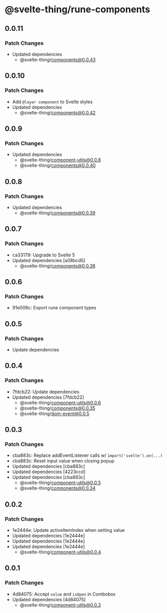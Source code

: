 # @svelte-thing/rune-components

## 0.0.11

### Patch Changes

-   Updated dependencies
    -   @svelte-thing/components@0.0.43

## 0.0.10

### Patch Changes

-   Add `@layer component` to Svelte styles
-   Updated dependencies
    -   @svelte-thing/components@0.0.42

## 0.0.9

### Patch Changes

-   Updated dependencies
    -   @svelte-thing/component-utils@0.0.8
    -   @svelte-thing/components@0.0.40

## 0.0.8

### Patch Changes

-   Updated dependencies
    -   @svelte-thing/components@0.0.39

## 0.0.7

### Patch Changes

-   ca33179: Upgrade to Svelte 5
-   Updated dependencies [a08bcd5]
    -   @svelte-thing/components@0.0.38

## 0.0.6

### Patch Changes

-   91e006c: Export rune component types

## 0.0.5

### Patch Changes

-   Update dependencies

## 0.0.4

### Patch Changes

-   7fdcb22: Update dependencies
-   Updated dependencies [7fdcb22]
    -   @svelte-thing/component-utils@0.0.6
    -   @svelte-thing/components@0.0.35
    -   @svelte-thing/dom-event@0.0.5

## 0.0.3

### Patch Changes

-   cba883c: Replace addEventListener calls w/ `import('svelte').on(...)`
-   cba883c: Reset input value when closing popup
-   Updated dependencies [cba883c]
-   Updated dependencies [4223ccd]
-   Updated dependencies [cba883c]
    -   @svelte-thing/component-utils@0.0.5
    -   @svelte-thing/components@0.0.34

## 0.0.2

### Patch Changes

-   1e2444e: Update activeItemIndex when setting value
-   Updated dependencies [1e2444e]
-   Updated dependencies [1e2444e]
-   Updated dependencies [1e2444e]
    -   @svelte-thing/component-utils@0.0.4

## 0.0.1

### Patch Changes

-   4d84075: Accept `value` and `isOpen` in Combobox
-   Updated dependencies [4d84075]
    -   @svelte-thing/component-utils@0.0.3
